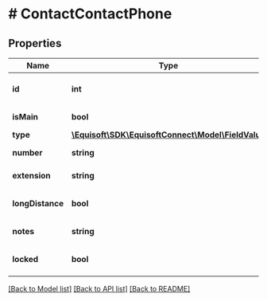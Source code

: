 # # ContactContactPhone

## Properties

Name | Type | Description | Notes
------------ | ------------- | ------------- | -------------
**id** | **int** | Phone unique identifier | [optional]
**isMain** | **bool** | Is contact&#39;s main phone | [optional]
**type** | [**\Equisoft\SDK\EquisoftConnect\Model\FieldValue**](FieldValue.md) |  | [optional]
**number** | **string** | Phone number | [optional]
**extension** | **string** | Phone extension | [optional]
**longDistance** | **bool** | Is phone a long distance number | [optional]
**notes** | **string** | Phone&#39;s notes | [optional]
**locked** | **bool** | Is phone locked for modifications | [optional]

[[Back to Model list]](../../README.md#models) [[Back to API list]](../../README.md#endpoints) [[Back to README]](../../README.md)
